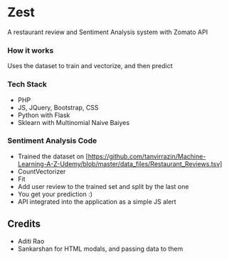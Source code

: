 # Zest
A restaurant review and Sentiment Analysis system with Zomato API

### How it works
Uses the dataset to train and vectorize, and then predict

### Tech Stack
- PHP
- JS, JQuery, Bootstrap, CSS
- Python with Flask
- Sklearn with Multinomial Naive Baiyes

### Sentiment Analysis Code
- Trained the dataset on [https://github.com/tanvirrazin/Machine-Learning-A-Z-Udemy/blob/master/data_files/Restaurant_Reviews.tsv]
- CountVectorizer
- Fit
- Add user review to the trained set and split by the last one
- You get your prediction :)
- API integrated into the application as a simple JS alert

## Credits
- Aditi Rao
- Sankarshan for HTML modals, and passing data to them
